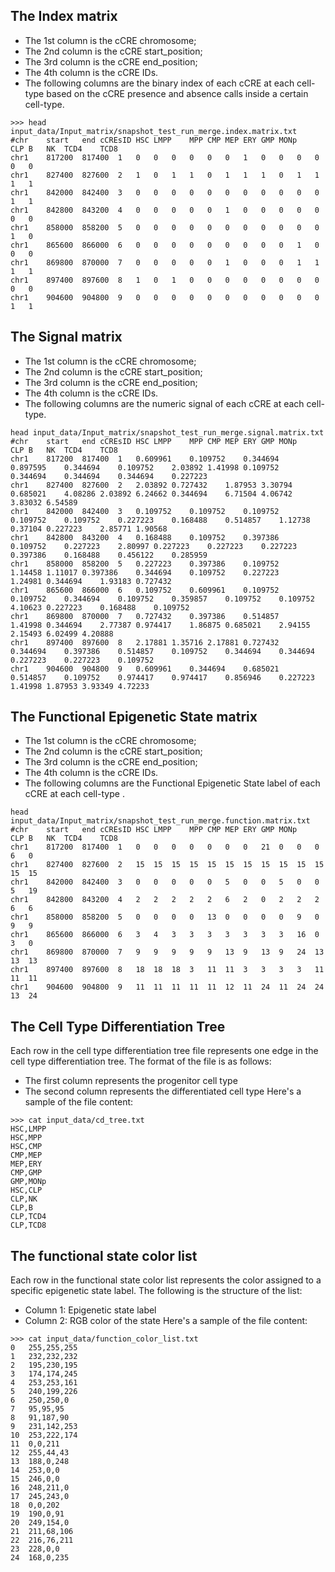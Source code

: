 ##
## The Index matrix
- The 1st column is the cCRE chromosome;
- The 2nd column is the cCRE start_position;
- The 3rd column is the cCRE end_position;
- The 4th column is the cCRE IDs.
- The following columns are the binary index of each cCRE at each cell-type based on the cCRE presence and absence calls inside a certain cell-type.
```
>>> head input_data/Input_matrix/snapshot_test_run_merge.index.matrix.txt
#chr	start	end	cCREsID	HSC	LMPP	MPP	CMP	MEP	ERY	GMP	MONp	CLP	B	NK	TCD4	TCD8
chr1	817200	817400	1	0	0	0	0	0	0	1	0	0	0	0	0	0
chr1	827400	827600	2	1	0	1	1	0	1	1	1	0	1	1	1	1
chr1	842000	842400	3	0	0	0	0	0	0	0	0	0	0	0	1	1
chr1	842800	843200	4	0	0	0	0	0	1	0	0	0	0	0	0	0
chr1	858000	858200	5	0	0	0	0	0	0	0	0	0	0	0	1	0
chr1	865600	866000	6	0	0	0	0	0	0	0	0	0	1	0	0	0
chr1	869800	870000	7	0	0	0	0	0	1	0	0	0	1	1	1	1
chr1	897400	897600	8	1	0	1	0	0	0	0	0	0	0	0	0	0
chr1	904600	904800	9	0	0	0	0	0	0	0	0	0	0	0	1	1
```

##
## The Signal matrix
- The 1st column is the cCRE chromosome;
- The 2nd column is the cCRE start_position;
- The 3rd column is the cCRE end_position;
- The 4th column is the cCRE IDs.
- The following columns are the numeric signal of each cCRE at each cell-type.
```
head input_data/Input_matrix/snapshot_test_run_merge.signal.matrix.txt
#chr	start	end	cCREsID	HSC	LMPP	MPP	CMP	MEP	ERY	GMP	MONp	CLP	B	NK	TCD4	TCD8
chr1	817200	817400	1	0.609961	0.109752	0.344694	0.897595	0.344694	0.109752	2.03892	1.41998	0.109752	0.344694	0.344694	0.344694	0.227223
chr1	827400	827600	2	2.03892	0.727432	1.87953	3.30794	0.685021	4.08286	2.03892	6.24662	0.344694	6.71504	4.06742	3.83032	6.54589
chr1	842000	842400	3	0.109752	0.109752	0.109752	0.109752	0.109752	0.227223	0.168488	0.514857	1.12738	0.37104	0.227223	2.85771	1.90568
chr1	842800	843200	4	0.168488	0.109752	0.397386	0.109752	0.227223	2.80997	0.227223	0.227223	0.227223	0.397386	0.168488	0.456122	0.285959
chr1	858000	858200	5	0.227223	0.397386	0.109752	1.14458	1.11017	0.397386	0.344694	0.109752	0.227223	1.24981	0.344694	1.93183	0.727432
chr1	865600	866000	6	0.109752	0.609961	0.109752	0.109752	0.344694	0.109752	0.359857	0.109752	0.109752	4.10623	0.227223	0.168488	0.109752
chr1	869800	870000	7	0.727432	0.397386	0.514857	1.41998	0.344694	2.77387	0.974417	1.86875	0.685021	2.94155	2.15493	6.02499	4.20888
chr1	897400	897600	8	2.17881	1.35716	2.17881	0.727432	0.344694	0.397386	0.514857	0.109752	0.344694	0.344694	0.227223	0.227223	0.109752
chr1	904600	904800	9	0.609961	0.344694	0.685021	0.514857	0.109752	0.974417	0.974417	0.856946	0.227223	1.41998	1.87953	3.93349	4.72233
```

##
## The Functional Epigenetic State matrix
- The 1st column is the cCRE chromosome;
- The 2nd column is the cCRE start_position;
- The 3rd column is the cCRE end_position;
- The 4th column is the cCRE IDs.
- The following columns are the Functional Epigenetic State label of each cCRE at each cell-type .
```
head input_data/Input_matrix/snapshot_test_run_merge.function.matrix.txt
#chr	start	end	cCREsID	HSC	LMPP	MPP	CMP	MEP	ERY	GMP	MONp	CLP	B	NK	TCD4	TCD8
chr1	817200	817400	1	0	0	0	0	0	0	0	21	0	0	0	6	0
chr1	827400	827600	2	15	15	15	15	15	15	15	15	15	15	15	15	15
chr1	842000	842400	3	0	0	0	0	0	5	0	0	5	0	0	5	19
chr1	842800	843200	4	2	2	2	2	2	6	2	0	2	2	2	6	6
chr1	858000	858200	5	0	0	0	0	13	0	0	0	0	9	0	9	9
chr1	865600	866000	6	3	4	3	3	3	3	3	3	3	16	0	3	0
chr1	869800	870000	7	9	9	9	9	9	13	9	13	9	24	13	13	13
chr1	897400	897600	8	18	18	18	3	11	11	3	3	3	3	11	11	11
chr1	904600	904800	9	11	11	11	11	11	12	11	24	11	24	24	13	24
```

##
## The Cell Type Differentiation Tree
Each row in the cell type differentiation tree file represents one edge in the cell type differentiation tree. 
The format of the file is as follows: 
- The first column represents the progenitor cell type
- The second column represents the differentiated cell type
Here's a sample of the file content: 
```
>>> cat input_data/cd_tree.txt
HSC,LMPP
HSC,MPP
HSC,CMP
CMP,MEP
MEP,ERY
CMP,GMP
GMP,MONp
HSC,CLP
CLP,NK
CLP,B
CLP,TCD4
CLP,TCD8
```

##
## The functional state color list
Each row in the functional state color list represents the color assigned to a specific epigenetic state label. 
The following is the structure of the list:
- Column 1: Epigenetic state label
- Column 2: RGB color of the state
Here's a sample of the file content:
```
>>> cat input_data/function_color_list.txt 
0	255,255,255
1	232,232,232
2	195,230,195
3	174,174,245
4	253,253,161
5	240,199,226
6	250,250,0
7	95,95,95 
8	91,187,90
9	231,142,253
10	253,222,174
11	0,0,211
12	255,44,43
13	188,0,248
14	253,0,0
15	246,0,0
16	248,211,0
17	245,243,0
18	0,0,202
19	190,0,91 
20	249,154,0
21	211,68,106 
22	216,76,211 
23	228,0,0
24	168,0,235
```
